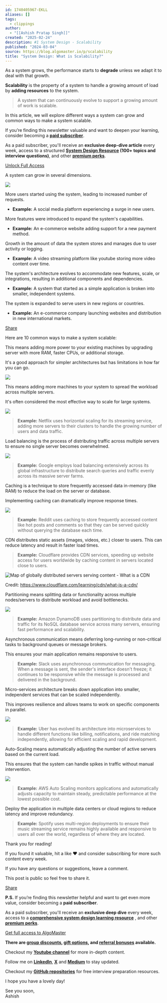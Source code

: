 ```yaml
---
id: 1740405967-EKLL
aliases: []
tags:
  - clippings
author:
  - "[[Ashish Pratap Singh]]"
created: "2025-02-24"
description: #1 System Design - Scalability
published: "2024-03-04"
source: https://blog.algomaster.io/p/scalability
title: "System Design: What is Scalability?"
---
```

As a system grows, the performance starts to **degrade** unless we adapt it to deal with that growth.

**Scalability** is the property of a system to handle a growing amount of load by **adding resources** to the system.

> A system that can continuously evolve to support a growing amount of work is scalable.

In this article, we will explore different ways a system can grow and common ways to make a system scalable.

If you’re finding this newsletter valuable and want to deepen your learning, consider becoming a **[paid subscriber](https://blog.algomaster.io/subscribe)**.

As a paid subscriber, you'll receive an **exclusive deep-dive article** every week, access to a structured **[System Design Resource](https://algomaster.io/learn/system-design) (**100+ topics and interview questions**)**, and other **[premium perks](https://blog.algomaster.io/about#%C2%A7paid-subscribers-benefits)**.

[Unlock Full Access](https://blog.algomaster.io/subscribe)

A system can grow in several dimensions.

![](https://substackcdn.com/image/fetch/w_1456,c_limit,f_auto,q_auto:good,fl_progressive:steep/https%3A%2F%2Fsubstack-post-media.s3.amazonaws.com%2Fpublic%2Fimages%2F52ae3453-524b-4b9b-ace5-fe6ef1690255_1834x1066.png)

More users started using the system, leading to increased number of requests.

- **Example:** A social media platform experiencing a surge in new users.

More features were introduced to expand the system's capabilities.

- **Example:** An e-commerce website adding support for a new payment method.

Growth in the amount of data the system stores and manages due to user activity or logging.

- **Example:** A video streaming platform like youtube storing more video content over time.

The system's architecture evolves to accommodate new features, scale, or integrations, resulting in additional components and dependencies.

- **Example:** A system that started as a simple application is broken into smaller, independent systems.

The system is expanded to serve users in new regions or countries.

- **Example:** An e-commerce company launching websites and distribution in new international markets.

[Share](https://blog.algomaster.io/p/scalability?utm_source=substack&utm_medium=email&utm_content=share&action=share)

Here are 10 common ways to make a system scalable:

This means adding more power to your existing machines by upgrading server with more RAM, faster CPUs, or additional storage.

It's a good approach for simpler architectures but has limitations in how far you can go.

![](https://substackcdn.com/image/fetch/w_1456,c_limit,f_auto,q_auto:good,fl_progressive:steep/https%3A%2F%2Fsubstack-post-media.s3.amazonaws.com%2Fpublic%2Fimages%2F03b5da02-dfdf-413e-8c31-72542bf1712b_1086x556.png)

This means adding more machines to your system to spread the workload across multiple servers.

It's often considered the most effective way to scale for large systems.

![](https://substackcdn.com/image/fetch/w_1456,c_limit,f_auto,q_auto:good,fl_progressive:steep/https%3A%2F%2Fsubstack-post-media.s3.amazonaws.com%2Fpublic%2Fimages%2Fdfa4e242-45c5-4ae3-8bdd-bef0193f8e3c_1180x426.png)

> **Example:** Netflix uses horizontal scaling for its streaming service, adding more servers to their clusters to handle the growing number of users and data traffic.

Load balancing is the process of distributing traffic across multiple servers to ensure no single server becomes overwhelmed.

![](https://substackcdn.com/image/fetch/w_1456,c_limit,f_auto,q_auto:good,fl_progressive:steep/https%3A%2F%2Fsubstack-post-media.s3.amazonaws.com%2Fpublic%2Fimages%2F8e916f2f-303d-4ed2-b0d1-10975404ea05_832x1000.png)

> **Example:** Google employs load balancing extensively across its global infrastructure to distribute search queries and traffic evenly across its massive server farms.

Caching is a technique to store frequently accessed data in-memory (like RAM) to reduce the load on the server or database.

Implementing caching can dramatically improve response times.

![](https://substackcdn.com/image/fetch/w_1456,c_limit,f_auto,q_auto:good,fl_progressive:steep/https%3A%2F%2Fsubstack-post-media.s3.amazonaws.com%2Fpublic%2Fimages%2F597ef66a-1639-4cec-83d6-259f02ef03fa_1406x896.png)

> **Example:** Reddit uses caching to store frequently accessed content like hot posts and comments so that they can be served quickly without querying the database each time.

CDN distributes static assets (images, videos, etc.) closer to users. This can reduce latency and result in faster load times.

> **Example:** Cloudflare provides CDN services, speeding up website access for users worldwide by caching content in servers located close to users.

![Map of globally distributed servers serving content - What is a CDN](https://substackcdn.com/image/fetch/w_1456,c_limit,f_auto,q_auto:good,fl_progressive:steep/https%3A%2F%2Fsubstack-post-media.s3.amazonaws.com%2Fpublic%2Fimages%2F53e92b3d-791e-4951-8b6b-eb1d9b2bcea2_5667x2834.png)

Credit: https://www.cloudflare.com/learning/cdn/what-is-a-cdn/

Partitioning means splitting data or functionality across multiple nodes/servers to distribute workload and avoid bottlenecks.

![](https://substackcdn.com/image/fetch/w_1456,c_limit,f_auto,q_auto:good,fl_progressive:steep/https%3A%2F%2Fsubstack-post-media.s3.amazonaws.com%2Fpublic%2Fimages%2Ff2eb7898-e932-49f7-b7d5-849b2eafcdbf_1228x1180.png)

> **Example:** Amazon DynamoDB uses partitioning to distribute data and traffic for its NoSQL database service across many servers, ensuring fast performance and scalability.

Asynchronous communication means deferring long-running or non-critical tasks to background queues or message brokers.

This ensures your main application remains responsive to users.

> **Example:** Slack uses asynchronous communication for messaging. When a message is sent, the sender's interface doesn't freeze; it continues to be responsive while the message is processed and delivered in the background.

Micro-services architecture breaks down application into smaller, independent services that can be scaled independently.

This improves resilience and allows teams to work on specific components in parallel.

![](https://substackcdn.com/image/fetch/w_1456,c_limit,f_auto,q_auto:good,fl_progressive:steep/https%3A%2F%2Fsubstack-post-media.s3.amazonaws.com%2Fpublic%2Fimages%2F7cedcfb2-b859-4ec5-abf4-0173202be17c_1212x482.png)

> **Example:** Uber has evolved its architecture into microservices to handle different functions like billing, notifications, and ride matching independently, allowing for efficient scaling and rapid development.

Auto-Scaling means automatically adjusting the number of active servers based on the current load.

This ensures that the system can handle spikes in traffic without manual intervention.

![](https://substackcdn.com/image/fetch/w_1456,c_limit,f_auto,q_auto:good,fl_progressive:steep/https%3A%2F%2Fsubstack-post-media.s3.amazonaws.com%2Fpublic%2Fimages%2Fcd61097f-944f-4f47-b713-8cb25275c53b_1296x428.png)

> **Example:** AWS Auto Scaling monitors applications and automatically adjusts capacity to maintain steady, predictable performance at the lowest possible cost.

Deploy the application in multiple data centers or cloud regions to reduce latency and improve redundancy.

> **Example:** Spotify uses multi-region deployments to ensure their music streaming service remains highly available and responsive to users all over the world, regardless of where they are located.

Thank you for reading!

If you found it valuable, hit a like ❤️ and consider subscribing for more such content every week.

If you have any questions or suggestions, leave a comment.

This post is public so feel free to share it.

[Share](https://blog.algomaster.io/p/scalability?utm_source=substack&utm_medium=email&utm_content=share&action=share)

**P.S.** If you’re finding this newsletter helpful and want to get even more value, consider becoming a **paid subscriber**.

As a paid subscriber, you'll receive an **exclusive deep dive** every week, access to a **[comprehensive system design learning resource](https://algomaster.io/learn/system-design)** , and other **[premium perks](https://blog.algomaster.io/about#%C2%A7paid-subscribers-benefits)**.

[Get full access to AlgoMaster](https://blog.algomaster.io/subscribe)

**There are [group discounts](https://blog.algomaster.io/subscribe?group=true), [gift options](https://blog.algomaster.io/subscribe?gift=true), and [referral bonuses](https://blog.algomaster.io/leaderboard) available.**

Checkout my **[Youtube channel](https://www.youtube.com/@ashishps_1/videos)** for more in-depth content.

Follow me on **[LinkedIn](https://www.linkedin.com/in/ashishps1/)**, **[X](https://twitter.com/ashishps_1)** and **[Medium](https://medium.com/@ashishps)** to stay updated.

Checkout my **[GitHub repositories](https://github.com/ashishps1)** for free interview preparation resources.

I hope you have a lovely day!

See you soon,  
Ashish
